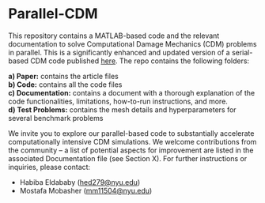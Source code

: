 # Parallel-CDM

This repository contains a MATLAB-based code and the relevant documentation to solve Computational Damage Mechanics (CDM) problems in parallel. This is a significantly enhanced and updated version of a serial-based CDM code published [here](https://github.com/roshanphilip/UAL-codes). The repo contains the following folders:

**a)	Paper:** contains the article files  <br /> 
**b)	Code:** contains all the code files  <br /> 
**c)	Documentation:** contains a document with a thorough explanation of the code functionalities, limitations, how-to-run instructions, and more. <br /> 
**d)	Test Problems:** contains the mesh details and hyperparameters for several benchmark problems <br /> 

We invite you to explore our parallel-based code to substantially accelerate computationally intensive CDM simulations. We welcome contributions from the community – a list of potential aspects for improvement are listed in the associated Documentation file (see Section X). For further instructions or inquiries, please contact:  <br /> 

* Habiba Eldababy (hed279@nyu.edu)  <br /> 
* Mostafa Mobasher (mm11504@nyu.edu) <br /> 
